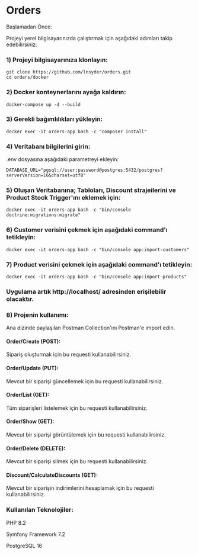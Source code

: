 # Orders

Başlamadan Önce:

Projeyi yerel bilgisayarınızda çalıştırmak için aşağıdaki adımları takip edebilirsiniz:

### 1) Projeyi bilgisayarınıza klonlayın:
```
git clone https://github.com/lnsyder/orders.git
cd orders/docker
```
### 2) Docker konteynerlarını ayağa kaldırın:
```
docker-compose up -d --build
```
### 3) Gerekli bağımlılıkları yükleyin:
```
docker exec -it orders-app bash -c "composer install"
```
### 4) Veritabanı bilgilerini girin:
.env dosyasına aşağıdaki parametreyi ekleyin:
```
DATABASE_URL="pgsql://user:password@postgres:5432/postgres?serverVersion=16&charset=utf8"
```
### 5) Oluşan Veritabanına; Tabloları, Discount strajeilerini ve Product Stock Trigger'ını eklemek için:
```
docker exec -it orders-app bash -c "bin/console doctrine:migrations:migrate"
```
### 6) Customer verisini çekmek için aşağıdaki command'ı tetikleyin:
```
docker exec -it orders-app bash -c "bin/console app:import-customers"
```
### 7) Product verisini çekmek için aşağıdaki command'ı tetikleyin:
```
docker exec -it orders-app bash -c "bin/console app:import-products"
```
### Uygulama artık http://localhost/ adresinden erişilebilir olacaktır.

### 8) Projenin kullanımı:
Ana dizinde paylaşılan Postman Collection'ını Postman'e import edin.

#### Order/Create (POST):
Sipariş oluşturmak için bu requesti kullanabilirsiniz.

#### Order/Update (PUT):
Mevcut bir siparişi güncellemek için bu requesti kullanabilirsiniz.

#### Order/List (GET):
Tüm siparişleri listelemek için bu requesti kullanabilirsiniz.

#### Order/Show (GET):
Mevcut bir siparişi görüntülemek için bu requesti kullanabilirsiniz.

#### Order/Delete (DELETE):
Mevcut bir siparişi silmek için bu requesti kullanabilirsiniz.

#### Discount/CalculateDiscounts (GET):
Mevcut bir siparişin indirimlerini hesaplamak için bu requesti kullanabilirsiniz.

### Kullanılan Teknolojiler:

PHP 8.2

Symfony Framework 7.2

PostgreSQL 16
